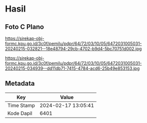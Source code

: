 # Hasil

## Foto C Plano

https://sirekap-obj-formc.kpu.go.id/3c0f/pemilu/pdpr/64/72/03/10/05/6472031005031-20240215-032821--18e48794-29cb-4702-b9d4-5bc70751d002.jpg

https://sirekap-obj-formc.kpu.go.id/3c0f/pemilu/pdpr/64/72/03/10/05/6472031005031-20240215-034939--dd11db71-7415-4784-acd6-25b49e853153.jpg


## Metadata

| Key        | Value               |
| ---------- | ------------------- |
| Time Stamp | 2024-02-17 13:05:41 |
| Kode Dapil | 6401                |



